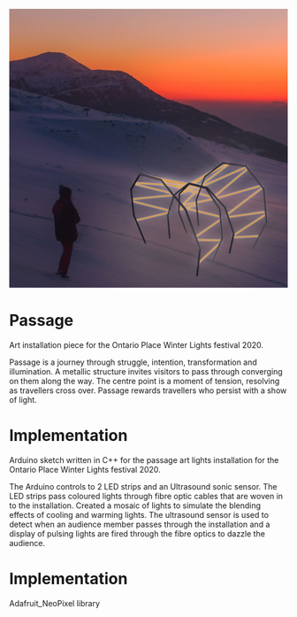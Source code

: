 ![Passage](https://raw.githubusercontent.com/aa-wong/passage/master/passage-concept-image.jpg)

# Passage
Art installation piece for the Ontario Place Winter Lights festival 2020.

Passage is a journey through struggle, intention, transformation and illumination. A metallic structure invites visitors to pass through converging on them along the way.
The centre point is a moment of tension, resolving as travellers cross over. Passage rewards travellers who persist with a show of light.

# Implementation
Arduino sketch written in C++ for the passage art lights installation for the Ontario Place Winter Lights festival 2020.

The Arduino controls to 2 LED strips and an Ultrasound sonic sensor. The LED strips pass coloured lights through fibre optic cables that are woven in to the installation. Created a mosaic of lights to simulate the blending effects of cooling and warming lights. The ultrasound sensor is used to detect when an audience member passes through the installation and a display of pulsing lights are fired through the fibre optics to dazzle the audience.

# Implementation
Adafruit_NeoPixel library
